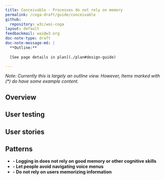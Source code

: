 ```yaml
---
title: Conceivable - Processes do not rely on memory
permalink: /coga-draft/guide/conceivable
github:
  repository: w3c/wai-coga
layout: default
feedbackmail: wai@w3.org
doc-note-type: draft
doc-note-message-md: |
  **Outline:**
      
  [See page details in plan](./plan#design-guide)

---
```

*Note: Currently this is largely an outline view. However, Items marked with (\*) do have some example content.*

## Overview

## User testing

## User stories

## Patterns

- **[]() - Logging in does not rely on good memory or other cognitive skills**
- **[]() - Let people avoid navigating voice menus**
- **[]() - Do not rely on users memorizing information**
